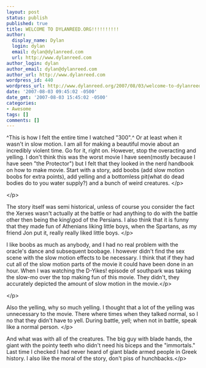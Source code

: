 ```yaml
---
layout: post
status: publish
published: true
title: WELCOME TO DYLANREED.ORG!!!!!!!!!!
author:
  display_name: Dylan
  login: dylan
  email: dylan@dylanreed.com
  url: http://www.dylanreed.com
author_login: dylan
author_email: dylan@dylanreed.com
author_url: http://www.dylanreed.com
wordpress_id: 440
wordpress_url: http://www.dylanreed.org/2007/08/03/welcome-to-dylanreedorg/
date: '2007-08-03 09:45:02 -0500'
date_gmt: '2007-08-03 15:45:02 -0500'
categories:
- Awesome
tags: []
comments: []
---
```

<p>^This is how I felt the entire time I watched "300".^ Or at least when it wasn't in slow motion. I am all for making a beautiful movie about an incredibly violent time. Go for it, right on. However, stop the overacting and yelling. I don't think this was the worst movie I have seen(mostly because I have seen "the Protector") but I felt that they looked in the nerd handbook on how to make movie. Start with a story, add boobs (add slow motion boobs for extra points), add yelling and a bottomless pit(what do dead bodies do to you water supply?) and a bunch of weird creatures. <&#47;p>
<p><!--adsense--><&#47;p>
<p>The story itself was semi historical, unless of course you consider the fact the Xerxes wasn't actually at the battle or had anything to do with the battle other then being the king\god of the Persians. I also think that it is funny that they made fun of Athenians liking little boys, when the Spartans, as my friend Jon put it, really really liked little boys. <&#47;p>
<p>I like boobs as much as anybody, and I had no real problem with the oracle's dance and subsequent boobage. I however didn't find the sex scene with the slow motion effects to be necessary. I think that if they had cut all of the slow motion parts of the movie it could have been done in an hour. When I was watching the D-Yikes! episode of southpark was taking the slow-mo over the top making fun of this movie. They didn't, they accurately depicted the amount of slow motion in the movie.<&#47;p>
<p><!--adsense#refer2--><&#47;p>
<p>Also the yelling, why so much yelling. I thought that a lot of the yelling was unnecessary to the movie. There where times when they talked normal, so I no that they didn't have to yell. During battle, yell; when not in battle, speak like a normal person. <&#47;p>
<p>And what was with all of the creatures. The big guy with blade hands, the giant with the pointy teeth who didn't need his biceps and the "immortals." Last time I checked I had never heard of giant blade armed people in Greek history. I also like the moral of the story, don't piss of hunchbacks.<&#47;p></p>
